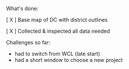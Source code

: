 What's done:

[ X ] Base map of DC with district outlines

[ X ] Collected & inspected all data needed




Challenges so far:
 
 - had to switch from WCL (late start)
 - had a short window to choose a new project
 

